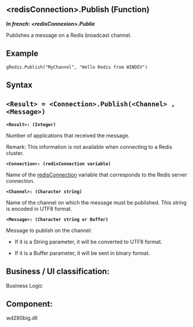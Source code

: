 


## &lt;redisConnection&gt;.Publish (Function)

***In french: &lt;redisConnexion&gt;.Publie***



<a name="XUse"></a>
<a name="Use"></a>
<a name="description"></a>
Publishes a message on a Redis broadcast channel.
<a name="Example1"></a>
<a name="sample_code"></a>

## Example


```wl
gRedis.Publish("MyChannel", "Hello Redis from WINDEV")
```

<a name="XSYNTAX"></a>

## Syntax
<a name="SYNTAX1"></a>

`<Result> = <Connection>.Publish(<Channel> , <Message>)`
---

**`<Result>: (Integer)`**

Number of applications that received the message. 

Remark: This information is not available when connecting to a Redis cluster.

**`<Connection>: (redisConnection variable)`**

Name of the [redisConnection](../WDLang4/1000023527.md) variable that corresponds to the Redis server connection.

**`<Channel>: (Character string)`**

Name of the channel on which the message must be published. This string is encoded in UTF8 format.

**`<Message>: (Character string or Buffer)`**

Message to publish on the channel: 

- If it is a String parameter, it will be converted to UTF8 format.

- If it is a Buffer parameter, it will be sent in binary format.






<a name="XComponent"></a>

## Business / UI classification:
Business Logic
## Component:
wd280big.dll
